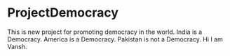 # ProjectDemocracy
This is new project for promoting democracy in the world.
India is a Democracy.
America is a Democracy.
Pakistan is not a Democracy.
Hi I am Vansh.
